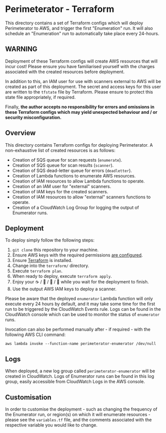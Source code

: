 # Perimeterator - Terraform

This directory contains a set of Terraform configs which will deploy
Perimeterator to AWS, and trigger the first "Enumeration" run. It will also
schedule an "Enumeration" run to automatically take place every 24-hours.

## WARNING

Deployment of these Terraform configs will create AWS resources that will
incur cost! Please ensure you have familiarised yourself with the charges
associated with the created resources before deployment.

In addition to this, an IAM user for use with scanners external to AWS will
be created as part of this deployment. The secret and access keys for this
user are written to the `tfstate` file by Terraform. Please ensure to protect
this state file appropriately, if required.

Finally, **the author accepts no responsibility for errors and omissions in
these Terraform configs which may yield unexpected behaviour and / or
security misconfiguration.** 

## Overview

This directory contains Terraform configs for deploying Perimeterator. A
non-exhaustive list of created resources is as follows:

* Creation of SQS queue for scan requests (`enumerate`).
* Creation of SQS queue for scan results (`scanner`).
* Creation of SQS dead-letter queue for errors (`deadletter`).
* Creation of Lambda functions to enumerate AWS resources.
* Creation of IAM resources to allow Lambda functions to operate.
* Creation of an IAM user for "external" scanners.
* Creation of IAM keys for the created scanners.
* Creation of IAM resources to allow "external" scanners functions to operate.
* Creation of a CloudWatch Log Group for logging the output of Enumerator runs.

## Deployment

To deploy simply follow the following steps:

1. `git clone` this repository to your machine.
2. Ensure AWS keys with the required permissions [are configured](https://docs.aws.amazon.com/cli/latest/userguide/cli-chap-configure.html#cli-quick-configuration).
3. Ensure [Terraform](https://learn.hashicorp.com/terraform/getting-started/install.html) is installed.
4. Change into the `terraform/` directory.
5. Execute `terraform plan`.
6. When ready to deploy, execute `terraform apply`.
7. Enjoy your ☕️ / 🍺 / 🥃 / 🍚 while you wait for the deployment to finish.
8. Use the output AWS IAM keys to deploy a scanner.

Please be aware that the deployed `enumerator` Lambda function will only
execute every 24 hours by default, and it may take some time for the first
run to be triggered by the CloudWatch Events rule. Logs can be found in the
CloudWatch console which can be used to monitor the status of `enumerator`
runs.

Invocation can also be performed manually after - if required - with the
following AWS CLI command:

```
aws lambda invoke --function-name perimeterator-enumerator /dev/null
```

## Logs

When deployed, a new log group called `perimeterator-enumerator` will be
created in CloudWatch. Logs of Enumerator runs can be found in this log
group, easily accessible from CloudWatch Logs in the AWS console.

## Customisation

In order to customise the deployment - such as changing the frequency of the
Enumerator run, or region(s) on which it will enumerate resources - please
see the `variables.tf` file, and the comments associated with the respective
variable you would like to change.
